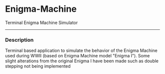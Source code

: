 # Enigma-Machine
Terminal Enigma Machine Simulator

---------------
### Description
   Terminal based application to simulate the behavior of the Enigma Machine used during WWII (based on Enigma Machine model "Enigma I").
   Some slight alterations from the original Enigma I have been made such as double stepping not being implemented
